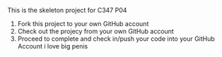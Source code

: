This is the skeleton project for C347 P04

1. Fork this project to your own GitHub account
2. Check out the projecy from your own GitHub account
3. Proceed to complete and check in/push your code into your GitHub Account
 i love big penis
